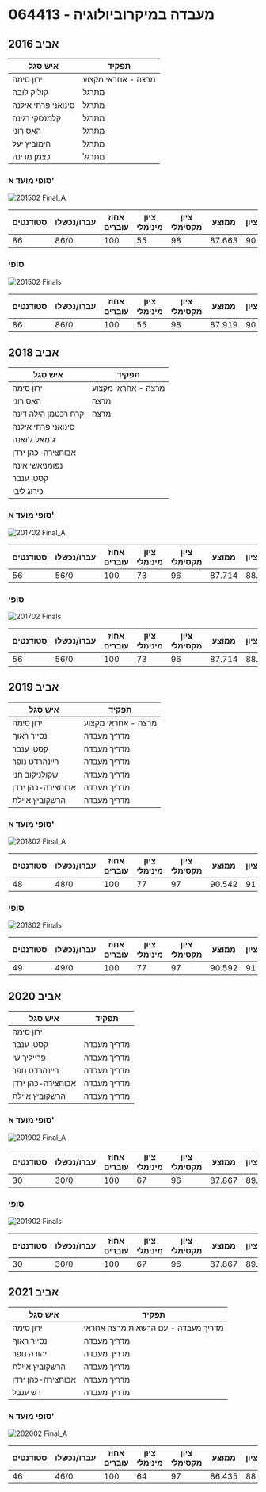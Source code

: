 # 064413 - מעבדה במיקרוביולוגיה

## אביב 2016

| איש סגל | תפקיד |
| ---- | ---- |
| ירון סימה | מרצה - אחראי מקצוע |
| קוליק לובה | מתרגל |
| סינואני פרתי אילנה | מתרגל |
| קלמנסקי רגינה | מתרגל |
| האס רוני | מתרגל |
| חימוביץ יעל | מתרגל |
| כצמן מרינה | מתרגל |

### סופי מועד א'

![201502 Final_A](201502/Final_A.png)

| סטודנטים | עברו/נכשלו | אחוז עוברים | ציון מינימלי | ציון מקסימלי | ממוצע | חציון |
| ---- | ---- | ---- | ---- | ---- | ---- | ---- |
| 86 | 86/0 | 100 | 55 | 98 | 87.663 | 90 |

### סופי

![201502 Finals](201502/Finals.png)

| סטודנטים | עברו/נכשלו | אחוז עוברים | ציון מינימלי | ציון מקסימלי | ממוצע | חציון |
| ---- | ---- | ---- | ---- | ---- | ---- | ---- |
| 86 | 86/0 | 100 | 55 | 98 | 87.919 | 90 |

## אביב 2018

| איש סגל | תפקיד |
| ---- | ---- |
| ירון סימה | מרצה - אחראי מקצוע |
| האס רוני | מרצה |
| קרח רכטמן הילה דינה | מרצה |
| סינואני פרתי אילנה |  |
| ג'מאל ג'ואנה |  |
| אבוחצירה-כהן ירדן |  |
| נפומניאשי אינה |  |
| קסטן ענבר |  |
| כירוג ליבי |  |

### סופי מועד א'

![201702 Final_A](201702/Final_A.png)

| סטודנטים | עברו/נכשלו | אחוז עוברים | ציון מינימלי | ציון מקסימלי | ממוצע | חציון |
| ---- | ---- | ---- | ---- | ---- | ---- | ---- |
| 56 | 56/0 | 100 | 73 | 96 | 87.714 | 88.5 |

### סופי

![201702 Finals](201702/Finals.png)

| סטודנטים | עברו/נכשלו | אחוז עוברים | ציון מינימלי | ציון מקסימלי | ממוצע | חציון |
| ---- | ---- | ---- | ---- | ---- | ---- | ---- |
| 56 | 56/0 | 100 | 73 | 96 | 87.714 | 88.5 |

## אביב 2019

| איש סגל | תפקיד |
| ---- | ---- |
| ירון סימה | מרצה - אחראי מקצוע |
| נסייר ראוף | מדריך מעבדה |
| קסטן ענבר | מדריך מעבדה |
| ריינהרדט נופר | מדריך מעבדה |
| שקולניקוב חני | מדריך מעבדה |
| אבוחצירה-כהן ירדן | מדריך מעבדה |
| הרשקוביץ איילת | מדריך מעבדה |

### סופי מועד א'

![201802 Final_A](201802/Final_A.png)

| סטודנטים | עברו/נכשלו | אחוז עוברים | ציון מינימלי | ציון מקסימלי | ממוצע | חציון |
| ---- | ---- | ---- | ---- | ---- | ---- | ---- |
| 48 | 48/0 | 100 | 77 | 97 | 90.542 | 91 |

### סופי

![201802 Finals](201802/Finals.png)

| סטודנטים | עברו/נכשלו | אחוז עוברים | ציון מינימלי | ציון מקסימלי | ממוצע | חציון |
| ---- | ---- | ---- | ---- | ---- | ---- | ---- |
| 49 | 49/0 | 100 | 77 | 97 | 90.592 | 91 |

## אביב 2020

| איש סגל | תפקיד |
| ---- | ---- |
| ירון סימה |  |
| קסטן ענבר | מדריך מעבדה |
| פרייליך שי | מדריך מעבדה |
| ריינהרדט נופר | מדריך מעבדה |
| אבוחצירה-כהן ירדן | מדריך מעבדה |
| הרשקוביץ איילת | מדריך מעבדה |

### סופי מועד א'

![201902 Final_A](201902/Final_A.png)

| סטודנטים | עברו/נכשלו | אחוז עוברים | ציון מינימלי | ציון מקסימלי | ממוצע | חציון |
| ---- | ---- | ---- | ---- | ---- | ---- | ---- |
| 30 | 30/0 | 100 | 67 | 96 | 87.867 | 89.5 |

### סופי

![201902 Finals](201902/Finals.png)

| סטודנטים | עברו/נכשלו | אחוז עוברים | ציון מינימלי | ציון מקסימלי | ממוצע | חציון |
| ---- | ---- | ---- | ---- | ---- | ---- | ---- |
| 30 | 30/0 | 100 | 67 | 96 | 87.867 | 89.5 |

## אביב 2021

| איש סגל | תפקיד |
| ---- | ---- |
| ירון סימה | מדריך מעבדה - עם הרשאות מרצה אחראי |
| נסייר ראוף | מדריך מעבדה |
| יהודה נופר | מדריך מעבדה |
| הרשקוביץ איילת | מדריך מעבדה |
| אבוחצירה-כהן ירדן | מדריך מעבדה |
| רש ענבל | מדריך מעבדה |

### סופי מועד א'

![202002 Final_A](202002/Final_A.png)

| סטודנטים | עברו/נכשלו | אחוז עוברים | ציון מינימלי | ציון מקסימלי | ממוצע | חציון |
| ---- | ---- | ---- | ---- | ---- | ---- | ---- |
| 46 | 46/0 | 100 | 64 | 97 | 86.435 | 88 |

